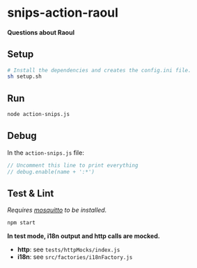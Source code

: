 # snips-action-raoul
#### Questions about Raoul

## Setup

```sh
# Install the dependencies and creates the config.ini file.
sh setup.sh
```

## Run

```sh
node action-snips.js
```

## Debug

In the `action-snips.js` file:

```js
// Uncomment this line to print everything
// debug.enable(name + ':*')
```

## Test & Lint

*Requires [mosquitto](https://mosquitto.org/download/) to be installed.*

```sh
npm start
```

**In test mode, i18n output and http calls are mocked.**

- **http**: see `tests/httpMocks/index.js`
- **i18n**: see `src/factories/i18nFactory.js`